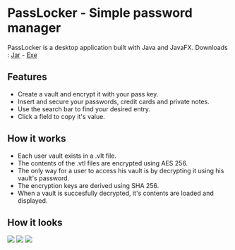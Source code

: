 # **PassLocker** - Simple password manager
PassLocker is a desktop application built with Java and JavaFX.
Downloads : [Jar][JarDl] - [Exe][exeDl]

## Features
- Create a vault and encrypt it with your pass key.
- Insert and secure your passwords, credit cards and private notes.
- Use the search bar to find your desired entry.
- Click a field to copy it's value.

## How it works
- Each user vault exists in a .vlt file.
- The contents of the .vtl files are encrypted using AES 256.
- The only way for a user to access his vault is by decrypting it using his vault's password.
- The encryption keys are derived using SHA 256.
- When a vault is succesfully decrypted, it's contents are loaded and displayed.


## How it looks
![](https://media.giphy.com/media/HQSzOUVdV9tK20C925/giphy.gif)
![](https://media.giphy.com/media/mgEruKse7xffUKH9P4/giphy.gif)
![](https://media.giphy.com/media/D2tXy3PeSLd4jEHtr4/giphy.gif)

 [exeDl]: <https://github.com/JohnEcn/PasswordManager/releases/tag/v1.0>
 [JarDl]: <https://github.com/JohnEcn/PasswordManager/releases/tag/v1.0>
   
